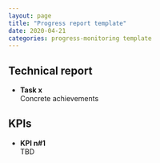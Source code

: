 ```yaml
---
layout: page
title: "Progress report template"
date: 2020-04-21
categories: progress-monitoring template
---
```


## Technical report
- __Task x__  
Concrete achievements

## KPIs
- __KPI n#1__  
TBD
